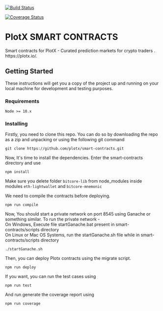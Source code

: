 [![Build Status](https://travis-ci.org/plotx/smart-contracts.svg?branch=dev)](https://travis-ci.org/plotx/smart-contracts)

[![Coverage Status](https://coveralls.io/repos/github/plotx/smart-contracts/badge.svg?branch=dev)](https://coveralls.io/github/plotx/smart-contracts)

<h1><a id="PLOTX"></a>PlotX SMART CONTRACTS</h1>
<p>Smart contracts for PlotX - Curated prediction markets for crypto traders . https://plotx.io/.</p>


## Getting Started

These instructions will get you a copy of the project up and running on your local machine for development and testing purposes. 


### Requirements
```
Node >= 10.x
```


### Installing
Firstly, you need to clone this repo. You can do so by downloading the repo as a zip and unpacking or using the following git command

```
git clone https://github.com/plotx/smart-contracts.git
```

Now, It's time to install the dependencies. Enter the smart-contracts directory and use

```
npm install
```
Make sure you delete folder `bitcore-lib` from node_modules inside modules `eth-lightwallet` and `bitcore-mnemonic`

We need to compile the contracts before deploying.
```
npm run compile
```
Now, You should start a private network on port 8545 using Ganache or something similar. To run the private network - </br>
On Windows, Execute file startGanache.bat present in smart-contracts/scripts directory </br>
On Linux or Mac OS Systems, run the startGanache.sh file while in smart-contracts/scripts directory
```
./startGanache.sh
```
  
Then, you can deploy Plotx contracts using the migrate script. 
```
npm run deploy
```
If you want, you can run the test cases using
```
npm run test
```
And run generate the coverage report using
```
npm run coverage
```
